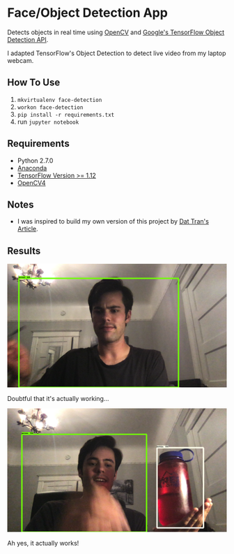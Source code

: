 # Face/Object Detection App

Detects objects in real time using [OpenCV](https://opencv.org) and [Google's TensorFlow Object Detection API](https://github.com/tensorflow/models/tree/master/research/object_detection).

I adapted TensorFlow's Object Detection to detect live video from my laptop webcam.

## How To Use

1. `mkvirtualenv face-detection`
2. `workon face-detection`
2. `pip install -r requirements.txt`
3. run `jupyter notebook`

## Requirements

- Python 2.7.0
- [Anaconda](https://www.anaconda.com/distribution/)
- [TensorFlow Version >= 1.12](https://www.tensorflow.org/install)
- [OpenCV4](https://www.pyimagesearch.com/2018/08/17/install-opencv-4-on-macos/)

## Notes
- I was inspired to build my own version of this project by [Dat Tran's Article](https://towardsdatascience.com/building-a-real-time-object-recognition-app-with-tensorflow-and-opencv-b7a2b4ebdc32).

## Results

![alt text](Images/image1.png "It actually works!")

Doubtful that it's actually working...

![alt text](Images/image2.png "It really actually works!")

Ah yes, it actually works!
